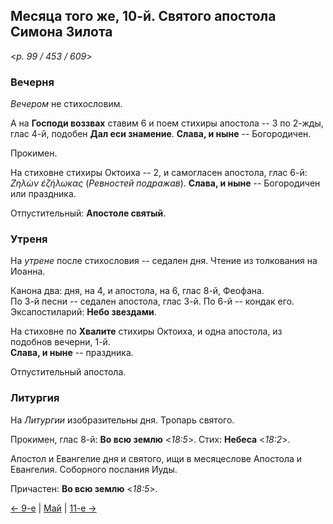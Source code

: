 
## Месяца того же, 10-й. Святого апостола Симона Зилота

<*p. 99 / 453 / 609*>

### Вечерня

*Вечером* не стихословим. 

А на **Господи воззвах** ставим 6 и поем стихиры апостола -- 3 по 2-жды, глас 4-й, 
подобен **Дал еси знамение**. 
**Слава, и ныне** -- Богородичен.  

Прокимен. 

На стиховне стихиры Октоиха -- 2, и самогласен апостола, глас 6-й: *Ζηλὼν ἐζήλωκας* (*Ревностей подражав*). 
**Слава, и ныне** -- Богородичен или праздника.  

Отпустительный: **Апостоле святый**. 

### Утреня

На *утрене* после стихословия -- седален дня. 
Чтение из толкования на Иоанна. 

Канона два: дня, на 4, и апостола, на 6, глас 8-й, Феофана.  
По 3-й песни -- седален апостола, глас 3-й.
По 6-й -- кондак его. 
Эксапостиларий: **Небо звездами**. 

На стиховне по **Хвалите** стихиры Октоиха, и одна апостола, из подобнов вечерни, 1-й.   
**Слава, и ныне** -- праздника. 

Отпустительный апостола.  

### Литургия

На *Литургии* изобразительны дня. 
Тропарь святого.  

Прокимен, глас 8-й: **Во всю землю** <*18:5*>. 
Стих: **Небеса** <*18:2*>.
 
Апостол и Евангелие дня и святого, ищи в месяцеслове Апостола и Евангелия. Соборного послания Иуды.  

Причастен: **Во всю землю** <*18:5*>. 

[← 9-е](05_09_EUR.ru.md) | [Май](README.md#10-й) | [11-е →](05_11_EUR.ru.md)
